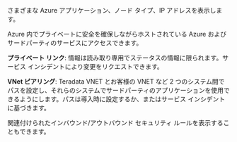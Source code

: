 さまざまな Azure アプリケーション、ノード タイプ、IP アドレスを表示します。

Azure 内でプライベートに安全を確保しながらホストされている Azure およびサードパーティのサービスにアクセスできます。

**プライベート リンク**: 情報は読み取り専用でステータスの情報に限られます。サービス インシデントにより変更をリクエストできます。

**VNet ピアリング**: Teradata VNET とお客様の VNET など 2 つのシステム間でパスを設定し、それらのシステムでサードパーティのアプリケーションを使用できるようにします。パスは導入時に設定するか、またはサービス インシデントに基づきます。

関連付けられたインバウンド/アウトバウンド セキュリティ ルールを表示することもできます。

